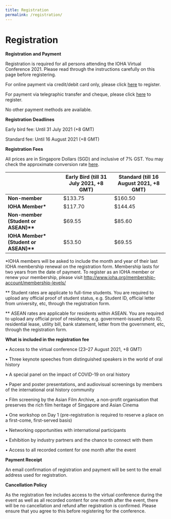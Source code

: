```yaml
---
title: Registration
permalink: /registration/
---
```

# Registration

<b>Registration and Payment </b>

Registration is required for all persons attending the IOHA Virtual Conference 2021. Please read through the instructions carefully on this page before registering.

For online payment via credit/debit card only, please click <a href="https://go.gov.sg/ioha2021regonline">here</a> to register.

For payment via telegraphic transfer and cheque, please click <a href="https://go.gov.sg/ioha2021reg">here</a> to register.

No other payment methods are available.

<b>Registration Deadlines </b>

Early bird fee: Until 31 July 2021 (+8 GMT)

Standard fee: Until 16 August 2021 (+8 GMT)

<b> Registration Fees </b>

All prices are in Singapore Dollars (SGD) and inclusive of 7% GST. You may check the approximate conversion rate [here](https://xe.com/currencyconverter/).

| | <b>Early Bird (till 31 July 2021, +8 GMT)</b> | <b>Standard (till 16 August 2021, +8 GMT)</b> |
| -------- | -------- | -------- |
| <b>Non-member</b> | $133.75 | $160.50 |
|<b>IOHA Member*</b> | $117.70 | $144.45 | 
| <b>Non-member (Student or ASEAN)**</b> | $69.55 | $85.60 |
|<b> IOHA Member* (Student or ASEAN)**</b> | $53.50 | $69.55 |

*IOHA members will be asked to include the month and year of their last IOHA membership renewal on the registration form. Membership lasts for two years from the date of payment. To register as an IOHA member or renew your membership, please visit <a href="http://www.ioha.org/membership-account/membership-levels/">http://www.ioha.org/membership-account/membership-levels/</a>

** Student rates are applicate to full-time students. You are required to upload any official proof of student status, e.g. Student ID, official letter from university, etc, through the registration form.

** ASEAN rates are applicable for residents within ASEAN. You are required to upload any official proof of residency, e.g. government-issued photo ID, residential lease, utility bill, bank statement, letter from the government, etc, through the registration form.

<b>What is included in the registration fee</b>

•	Access to the virtual conference (23–27 August 2021, +8 GMT)

•	Three keynote speeches from distinguished speakers in the world of oral history

• A special panel on the impact of COVID-19 on oral history

•	Paper and poster presentations, and audiovisual screenings by members of the international oral history community

•	Film screening by the Asian Film Archive, a non-profit organisation that preserves the rich film heritage of Singapore and Asian Cinema

•	One workshop on Day 1 (pre-registration is required to reserve a place on a first-come, first-served basis)

•	Networking opportunities with international participants

•	Exhibition by industry partners and the chance to connect with them

•	Access to all recorded content for one month after the event

<b>Payment Receipt</b>

An email confirmation of registration and payment will be sent to the email address used for registration.

<b>Cancellation Policy</b>

As the registration fee includes access to the virtual conference during the event as well as all recorded content for one month after the event, there will be no cancellation and refund after registration is confirmed. Please ensure that you agree to this before registering for the conference.